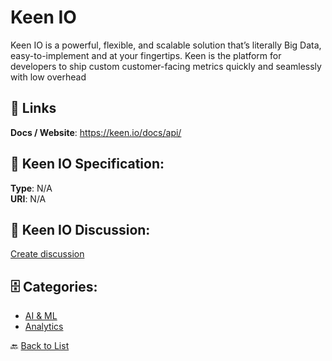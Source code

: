 # Keen IO


Keen IO is a powerful, flexible, and scalable solution that’s literally Big Data, easy-to-implement and at your fingertips. Keen is the platform for developers to ship custom customer-facing metrics quickly and seamlessly with low overhead

##  🔗 Links
**Docs / Website**: https://keen.io/docs/api/

## 🧬 Keen IO Specification:
**Type**: N/A  
**URI**: N/A

## 💬 Keen IO Discussion:
[Create discussion](https://github.com/apis-list/apis-list/discussions/new)

## 🗄️ Categories:
- [AI & ML](https://github.com/apis-list/apis-list#ai--ml-)
- [Analytics](https://github.com/apis-list/apis-list#analytics-)




🔙 [Back to List](https://github.com/apis-list/apis-list)

